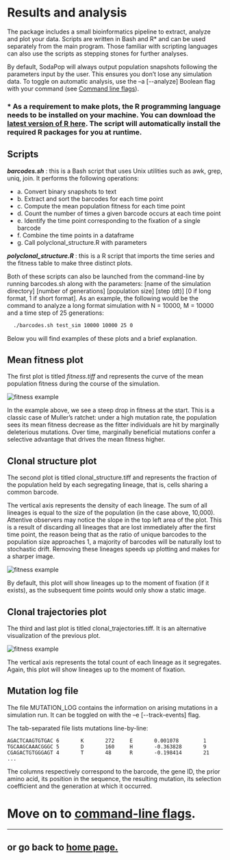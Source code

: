 # Results and analysis

The package includes a small bioinformatics pipeline to extract, analyze and plot your data. Scripts are written in Bash and R\* and can be used separately from the main program. Those familiar with scripting languages can also use the scripts as stepping stones for further analyses.

By default, SodaPop will always output population snapshots following the parameters input by the user. This ensures you don’t lose any simulation data. To toggle on automatic analysis, use the –a [--analyze] Boolean flag with your command (see [Command line flags](command-line-flags.md)).

### \* As a requirement to make plots, the R programming language needs to be installed on your machine. You can download the [latest version of R here](https://cran.r-project.org/). The script will automatically install the required R packages for you at runtime.

## Scripts

***barcodes.sh*** : this is a Bash script that uses Unix utilities such as awk, grep, uniq, join. It performs the following operations:

- a.	Convert binary snapshots to text
- b.	Extract and sort the barcodes for each time point
- c.	Compute the mean population fitness for each time point
- d.	Count the number of times a given barcode occurs at each time point
- e.	Identify the time point corresponding to the fixation of a single barcode
- f.	Combine the time points in a dataframe
- g.	Call polyclonal_structure.R with parameters

***polyclonal_structure.R*** : this is a R script that imports the time series and the fitness table to make three distinct plots.

Both of these scripts can also be launched from the command-line by running barcodes.sh along with the parameters: [name of the simulation directory] [number of generations] [population size] [step (dt)] [0 if long format, 1 if short format]. As an example, the following would be the command to analyze a long format simulation with N = 10000, M = 10000 and a time step of 25 generations:

```bash
  ./barcodes.sh test_sim 10000 10000 25 0
```

Below you will find examples of these plots and a brief explanation.

## Mean fitness plot

The first plot is titled *fitness.tiff* and represents the curve of the mean population fitness during the course of the simulation.

![fitness example](https://user-images.githubusercontent.com/29554043/29976715-ed9fea34-8f08-11e7-82be-d8800e4ec475.png)

In the example above, we see a steep drop in fitness at the start. This is a classic case of Muller’s ratchet: under a high mutation rate, the population sees its mean fitness decrease as the fitter individuals are hit by marginally deleterious mutations. Over time, marginally beneficial mutations confer a selective advantage that drives the mean fitness higher.

## Clonal structure plot

The second plot is titled clonal_structure.tiff and represents the fraction of the population held by each segregating lineage, that is, cells sharing a common barcode. 

The vertical axis represents the density of each lineage. The sum of all lineages is equal to the size of the population (in the case above, 10,000). Attentive observers may notice the slope in the top left area of the plot. This is a result of discarding all lineages that are lost immediately after the first time point, the reason being that as the ratio of unique barcodes to the population size approaches 1, a majority of barcodes will be naturally lost to stochastic drift. Removing these lineages speeds up plotting and makes for a sharper image.

![fitness example](https://user-images.githubusercontent.com/29554043/29976704-e4433676-8f08-11e7-9421-a02f6dad4e98.png)

By default, this plot will show lineages up to the moment of fixation (if it exists), as the subsequent time points would only show a static image.

## Clonal trajectories plot

The third and last plot is titled clonal_trajectories.tiff. It is an alternative visualization of the previous plot.

![fitness example](https://user-images.githubusercontent.com/29554043/29976708-e9a47558-8f08-11e7-9069-9195e4accc87.png)

The vertical axis represents the total count of each lineage as it segregates. Again, this plot will show lineages up to the moment of fixation.

## Mutation log file

The file MUTATION_LOG contains the information on arising mutations in a simulation run. It can be toggled on with the –e [--track-events] flag.

The tab-separated file lists mutations line-by-line:

```
AGACTCAAGTGTGAC 6       K       272     E       0.001078        1
TGCAAGCAAACGGGC 5       D       160     H       -0.363828       9
CGAGACTGTGGGAGT 4       T       48      R       -0.198414       21
...
```

The columns respectively correspond to the barcode, the gene ID, the prior amino acid, its position in the sequence, the resulting mutation, its selection coefficient and the generation at which it occurred. 


# Move on to [command-line flags](command-line-flags.md).

***

## or go back to [home page.](index.md)
